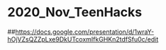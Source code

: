 # 2020_Nov_TeenHacks
##https://docs.google.com/presentation/d/1wraY-hOjVZsQZZpLxe9DkUTcoxmIfkGHKn2tdfSfu0c/edit
